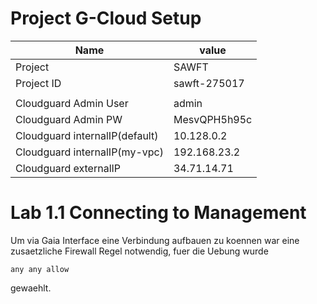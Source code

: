 # Project G-Cloud Setup

|Name|value
|---|---|
| Project | SAWFT |
| Project ID | sawft-275017 |
| | |
|Cloudguard Admin User|admin|
|Cloudguard Admin PW|MesvQPH5h95c|
|Cloudguard internalIP(default)|10.128.0.2|
|Cloudguard internalIP(my-vpc)|192.168.23.2|
|Cloudguard externalIP|34.71.14.71|

# Lab 1.1 Connecting to Management

Um via Gaia Interface eine Verbindung aufbauen zu koennen war eine zusaetzliche Firewall Regel notwendig, fuer die Uebung wurde 

    any	any	allow

gewaehlt.